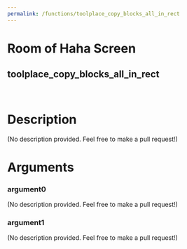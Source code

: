 ```yaml
---
permalink: /functions/toolplace_copy_blocks_all_in_rect
---
```

# Room of Haha Screen  
## toolplace_copy_blocks_all_in_rect  
&nbsp;  
# Description  
(No description provided. Feel free to make a pull request!) 
&nbsp;  
# Arguments
### argument0
(No description provided. Feel free to make a pull request!)
&nbsp;  
### argument1
(No description provided. Feel free to make a pull request!)
&nbsp;  


